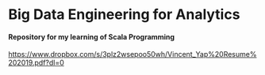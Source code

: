 # Big Data Engineering for Analytics 

#### Repository for my learning of Scala Programming

https://www.dropbox.com/s/3plz2wsepoo50wh/Vincent_Yap%20Resume%202019.pdf?dl=0
